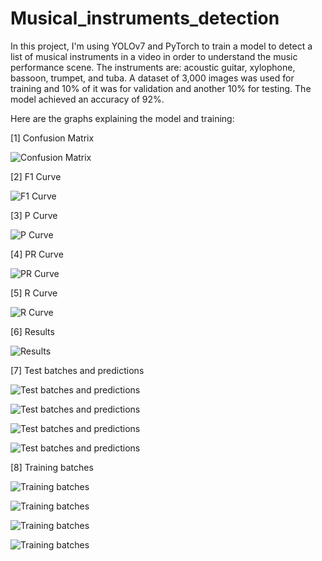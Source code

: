 # Musical_instruments_detection
In this project, I'm using YOLOv7 and PyTorch to train a model to detect a list of musical instruments in a video in order to understand the music performance scene. The instruments are: acoustic guitar, xylophone, bassoon, trumpet, and tuba. A dataset of 3,000 images was used for training and 10% of it was for validation and another 10% for testing. The model achieved an accuracy of 92%.

Here are the graphs explaining the model and training:

[1] Confusion Matrix

![Confusion Matrix](https://github.com/AdhamKhalifa/Musical_instruments_detection/blob/main/confusion_matrix.png?raw=true)

[2] F1 Curve

![F1 Curve](https://github.com/AdhamKhalifa/Musical_instruments_detection/blob/main/F1_curve.png?raw=true)

[3] P Curve

![P Curve](https://github.com/AdhamKhalifa/Musical_instruments_detection/blob/main/P_curve.png?raw=true)

[4] PR Curve

![PR Curve](https://github.com/AdhamKhalifa/Musical_instruments_detection/blob/main/PR_curve.png?raw=true)

[5] R Curve

![R Curve](https://github.com/AdhamKhalifa/Musical_instruments_detection/blob/main/R_curve.png?raw=true)

[6] Results

![Results](https://github.com/AdhamKhalifa/Musical_instruments_detection/blob/main/R_curve.png?raw=true)

[7] Test batches and predictions

![Test batches and predictions](https://github.com/AdhamKhalifa/Musical_instruments_detection/blob/main/test_batch0_labels.jpg?raw=true)

![Test batches and predictions](https://github.com/AdhamKhalifa/Musical_instruments_detection/blob/main/test_batch0_pred.jpg?raw=true)

![Test batches and predictions](https://github.com/AdhamKhalifa/Musical_instruments_detection/blob/main/test_batch1_labels.jpg?raw=true)

![Test batches and predictions](https://github.com/AdhamKhalifa/Musical_instruments_detection/blob/main/test_batch1_pred.jpg?raw=true)


[8] Training batches

![Training batches](https://github.com/AdhamKhalifa/Musical_instruments_detection/blob/main/train_batch0.jpg?raw=true)

![Training batches](https://github.com/AdhamKhalifa/Musical_instruments_detection/blob/main/train_batch1.jpg?raw=true)

![Training batches](https://github.com/AdhamKhalifa/Musical_instruments_detection/blob/main/train_batch2.jpg?raw=true)

![Training batches](https://github.com/AdhamKhalifa/Musical_instruments_detection/blob/main/train_batch3.jpg?raw=true)
